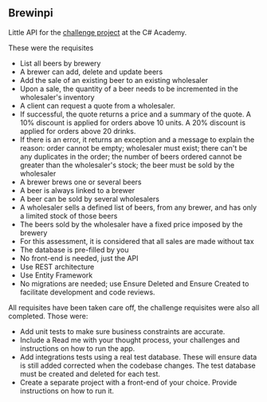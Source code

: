 ## Brewinpi

Little API for the [challenge project](https://www.thecsharpacademy.com/project/64) at the C# Academy.

These were the requisites

- List all beers by brewery
- A brewer can add, delete and update beers
- Add the sale of an existing beer to an existing wholesaler
- Upon a sale, the quantity of a beer needs to be incremented in the wholesaler's inventory
- A client can request a quote from a wholesaler.
- If successful, the quote returns a price and a summary of the quote. A 10% discount is applied for orders above 10 units. A 20% discount is applied for orders above 20 drinks.
- If there is an error, it returns an exception and a message to explain the reason: order cannot be empty; wholesaler must exist; there can't be any duplicates in the order; the number of beers ordered cannot be greater than the wholesaler's stock; the beer must be sold by the wholesaler
- A brewer brews one or several beers
- A beer is always linked to a brewer
- A beer can be sold by several wholesalers
- A wholesaler sells a defined list of beers, from any brewer, and has only a limited stock of those beers
- The beers sold by the wholesaler have a fixed price imposed by the brewery
- For this assessment, it is considered that all sales are made without tax
- The database is pre-filled by you
- No front-end is needed, just the API
- Use REST architecture
- Use Entity Framework
- No migrations are needed; use Ensure Deleted and Ensure Created to facilitate development and code reviews.

All requisites have been taken care off, the challenge requisites were also all completed. Those were:

- Add unit tests to make sure business constraints are accurate.
- Include a Read me with your thought process, your challenges and instructions on how to run the app.
- Add integrations tests using a real test database. These will ensure data is still added corrected when the codebase changes. The test database must be created and deleted for each test.
- Create a separate project with a front-end of your choice. Provide instructions on how to run it.

